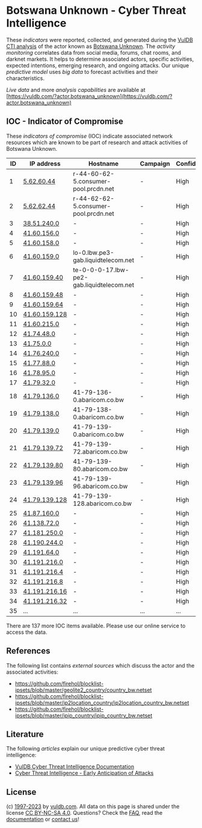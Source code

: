 # Botswana Unknown - Cyber Threat Intelligence

These _indicators_ were reported, collected, and generated during the [VulDB CTI analysis](https://vuldb.com/?kb.cti) of the actor known as [Botswana Unknown](https://vuldb.com/?actor.botswana_unknown). The _activity monitoring_ correlates data from social media, forums, chat rooms, and darknet markets. It helps to determine associated actors, specific activities, expected intentions, emerging research, and ongoing attacks. Our unique _predictive model_ uses _big data_ to forecast activities and their characteristics.

_Live data_ and more _analysis capabilities_ are available at [https://vuldb.com/?actor.botswana_unknown](https://vuldb.com/?actor.botswana_unknown)

## IOC - Indicator of Compromise

These _indicators of compromise_ (IOC) indicate associated network resources which are known to be part of research and attack activities of Botswana Unknown.

ID | IP address | Hostname | Campaign | Confidence
-- | ---------- | -------- | -------- | ----------
1 | [5.62.60.44](https://vuldb.com/?ip.5.62.60.44) | r-44-60-62-5.consumer-pool.prcdn.net | - | High
2 | [5.62.62.44](https://vuldb.com/?ip.5.62.62.44) | r-44-62-62-5.consumer-pool.prcdn.net | - | High
3 | [38.51.240.0](https://vuldb.com/?ip.38.51.240.0) | - | - | High
4 | [41.60.156.0](https://vuldb.com/?ip.41.60.156.0) | - | - | High
5 | [41.60.158.0](https://vuldb.com/?ip.41.60.158.0) | - | - | High
6 | [41.60.159.0](https://vuldb.com/?ip.41.60.159.0) | lo-0.lbw.pe3-gab.liquidtelecom.net | - | High
7 | [41.60.159.40](https://vuldb.com/?ip.41.60.159.40) | te-0-0-0-17.lbw-pe2-gab.liquidtelecom.net | - | High
8 | [41.60.159.48](https://vuldb.com/?ip.41.60.159.48) | - | - | High
9 | [41.60.159.64](https://vuldb.com/?ip.41.60.159.64) | - | - | High
10 | [41.60.159.128](https://vuldb.com/?ip.41.60.159.128) | - | - | High
11 | [41.60.215.0](https://vuldb.com/?ip.41.60.215.0) | - | - | High
12 | [41.74.48.0](https://vuldb.com/?ip.41.74.48.0) | - | - | High
13 | [41.75.0.0](https://vuldb.com/?ip.41.75.0.0) | - | - | High
14 | [41.76.240.0](https://vuldb.com/?ip.41.76.240.0) | - | - | High
15 | [41.77.88.0](https://vuldb.com/?ip.41.77.88.0) | - | - | High
16 | [41.78.95.0](https://vuldb.com/?ip.41.78.95.0) | - | - | High
17 | [41.79.32.0](https://vuldb.com/?ip.41.79.32.0) | - | - | High
18 | [41.79.136.0](https://vuldb.com/?ip.41.79.136.0) | 41-79-136-0.abaricom.co.bw | - | High
19 | [41.79.138.0](https://vuldb.com/?ip.41.79.138.0) | 41-79-138-0.abaricom.co.bw | - | High
20 | [41.79.139.0](https://vuldb.com/?ip.41.79.139.0) | 41-79-139-0.abaricom.co.bw | - | High
21 | [41.79.139.72](https://vuldb.com/?ip.41.79.139.72) | 41-79-139-72.abaricom.co.bw | - | High
22 | [41.79.139.80](https://vuldb.com/?ip.41.79.139.80) | 41-79-139-80.abaricom.co.bw | - | High
23 | [41.79.139.96](https://vuldb.com/?ip.41.79.139.96) | 41-79-139-96.abaricom.co.bw | - | High
24 | [41.79.139.128](https://vuldb.com/?ip.41.79.139.128) | 41-79-139-128.abaricom.co.bw | - | High
25 | [41.87.160.0](https://vuldb.com/?ip.41.87.160.0) | - | - | High
26 | [41.138.72.0](https://vuldb.com/?ip.41.138.72.0) | - | - | High
27 | [41.181.250.0](https://vuldb.com/?ip.41.181.250.0) | - | - | High
28 | [41.190.244.0](https://vuldb.com/?ip.41.190.244.0) | - | - | High
29 | [41.191.64.0](https://vuldb.com/?ip.41.191.64.0) | - | - | High
30 | [41.191.216.0](https://vuldb.com/?ip.41.191.216.0) | - | - | High
31 | [41.191.216.4](https://vuldb.com/?ip.41.191.216.4) | - | - | High
32 | [41.191.216.8](https://vuldb.com/?ip.41.191.216.8) | - | - | High
33 | [41.191.216.16](https://vuldb.com/?ip.41.191.216.16) | - | - | High
34 | [41.191.216.32](https://vuldb.com/?ip.41.191.216.32) | - | - | High
35 | ... | ... | ... | ...

There are 137 more IOC items available. Please use our online service to access the data.

## References

The following list contains _external sources_ which discuss the actor and the associated activities:

* https://github.com/firehol/blocklist-ipsets/blob/master/geolite2_country/country_bw.netset
* https://github.com/firehol/blocklist-ipsets/blob/master/ip2location_country/ip2location_country_bw.netset
* https://github.com/firehol/blocklist-ipsets/blob/master/ipip_country/ipip_country_bw.netset

## Literature

The following _articles_ explain our unique predictive cyber threat intelligence:

* [VulDB Cyber Threat Intelligence Documentation](https://vuldb.com/?kb.cti)
* [Cyber Threat Intelligence - Early Anticipation of Attacks](https://www.scip.ch/en/?labs.20201022)

## License

(c) [1997-2023](https://vuldb.com/?kb.changelog) by [vuldb.com](https://vuldb.com/?kb.about). All data on this page is shared under the license [CC BY-NC-SA 4.0](https://creativecommons.org/licenses/by-nc-sa/4.0/). Questions? Check the [FAQ](https://vuldb.com/?kb.faq), read the [documentation](https://vuldb.com/?kb) or [contact us](https://vuldb.com/?contact)!
